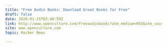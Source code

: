 ```yaml
---
title: "Free Audio Books: Download Great Books for Free"
draft: false
date: 2020-01-21T03:40:59Z
link: http://www.openculture.com/freeaudiobooks?utm_medium=RSS&utm_source=hune
site: www.openculture.com
topic: Hacker News  

---
```

